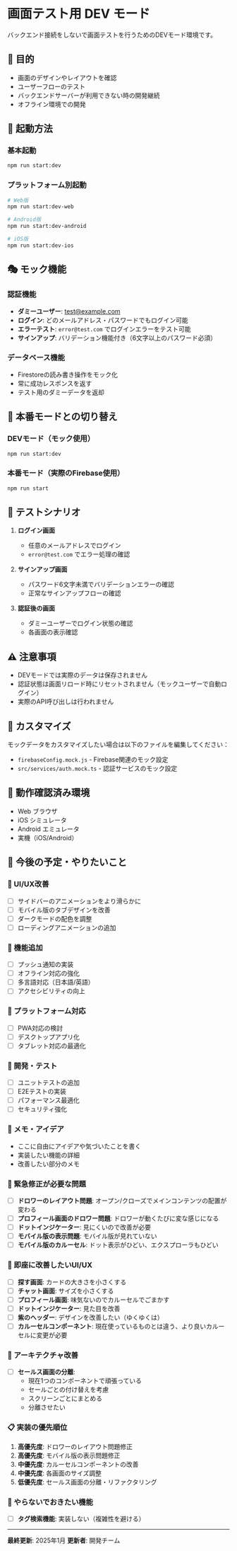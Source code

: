 # 画面テスト用 DEV モード

バックエンド接続をしないで画面テストを行うためのDEVモード環境です。

## 🎯 目的

- 画面のデザインやレイアウトを確認
- ユーザーフローのテスト
- バックエンドサーバーが利用できない時の開発継続
- オフライン環境での開発

## 🚀 起動方法

### 基本起動
```bash
npm run start:dev
```

### プラットフォーム別起動
```bash
# Web版
npm run start:dev-web

# Android版
npm run start:dev-android

# iOS版
npm run start:dev-ios
```

## 🎭 モック機能

### 認証機能
- **ダミーユーザー**: test@example.com
- **ログイン**: どのメールアドレス・パスワードでもログイン可能
- **エラーテスト**: `error@test.com` でログインエラーをテスト可能
- **サインアップ**: バリデーション機能付き（6文字以上のパスワード必須）

### データベース機能
- Firestoreの読み書き操作をモック化
- 常に成功レスポンスを返す
- テスト用のダミーデータを返却

## 🔄 本番モードとの切り替え

### DEVモード（モック使用）
```bash
npm run start:dev
```

### 本番モード（実際のFirebase使用）
```bash
npm run start
```

## 🧪 テストシナリオ

1. **ログイン画面**
   - 任意のメールアドレスでログイン
   - `error@test.com` でエラー処理の確認

2. **サインアップ画面**
   - パスワード6文字未満でバリデーションエラーの確認
   - 正常なサインアップフローの確認

3. **認証後の画面**
   - ダミーユーザーでログイン状態の確認
   - 各画面の表示確認

## ⚠️ 注意事項

- DEVモードでは実際のデータは保存されません
- 認証状態は画面リロード時にリセットされません（モックユーザーで自動ログイン）
- 実際のAPI呼び出しは行われません

## 🔧 カスタマイズ

モックデータをカスタマイズしたい場合は以下のファイルを編集してください：

- `firebaseConfig.mock.js` - Firebase関連のモック設定
- `src/services/auth.mock.ts` - 認証サービスのモック設定

## 📱 動作確認済み環境

- Web ブラウザ
- iOS シミュレータ
- Android エミュレータ
- 実機（iOS/Android）

## 🚀 今後の予定・やりたいこと

### 🎨 UI/UX改善
- [ ] サイドバーのアニメーションをより滑らかに
- [ ] モバイル版のタブデザインを改善
- [ ] ダークモードの配色を調整
- [ ] ローディングアニメーションの追加

### 🔧 機能追加
- [ ] プッシュ通知の実装
- [ ] オフライン対応の強化
- [ ] 多言語対応（日本語/英語）
- [ ] アクセシビリティの向上

### 📱 プラットフォーム対応
- [ ] PWA対応の検討
- [ ] デスクトップアプリ化
- [ ] タブレット対応の最適化

### 🧪 開発・テスト
- [ ] ユニットテストの追加
- [ ] E2Eテストの実装
- [ ] パフォーマンス最適化
- [ ] セキュリティ強化

### 📝 メモ・アイデア
- ここに自由にアイデアや気づいたことを書く
- 実装したい機能の詳細
- 改善したい部分のメモ

### 🚨 緊急修正が必要な問題
- [ ] **ドロワーのレイアウト問題**: オープン/クローズでメインコンテンツの配置が変わる
- [ ] **プロフィール画面のドロワー問題**: ドロワーが動くたびに変な感じになる
- [ ] **ドットインジケーター**: 見にくいので改善が必要
- [ ] **モバイル版の表示問題**: モバイル版が見れていない
- [ ] **モバイル版のカルーセル**: ドット表示がひどい、エクスプローラもひどい

### 🎨 即座に改善したいUI/UX
- [ ] **探す画面**: カードの大きさを小さくする
- [ ] **チャット画面**: サイズを小さくする
- [ ] **プロフィール画面**: 味気ないのでカルーセルでごまかす
- [ ] **ドットインジケーター**: 見た目を改善
- [ ] **紫のヘッダー**: デザインを改善したい（ゆくゆくは）
- [ ] **カルーセルコンポーネント**: 現在使っているものとは違う、より良いカルーセルに変更が必要

### 🔧 アーキテクチャ改善
- [ ] **セールス画面の分離**: 
  - 現在1つのコンポーネントで頑張っている
  - セールごとの付け替えを考慮
  - スクリーンごとにまとめる
  - 分離させたい

### 📋 実装の優先順位
1. **高優先度**: ドロワーのレイアウト問題修正
2. **高優先度**: モバイル版の表示問題修正
3. **中優先度**: カルーセルコンポーネントの改善
4. **中優先度**: 各画面のサイズ調整
5. **低優先度**: セールス画面の分離・リファクタリング

### 🚫 やらないでおきたい機能
- [ ] **タグ検索機能**: 実装しない（複雑性を避ける）

---

**最終更新**: 2025年1月
**更新者**: 開発チーム
